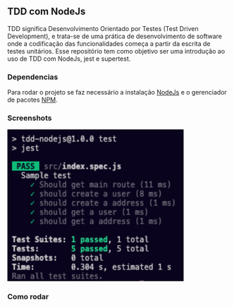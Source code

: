 ## TDD com NodeJs
TDD significa Desenvolvimento Orientado por Testes (Test Driven Development), e trata-se de uma prática de desenvolvimento de software onde a codificação das funcionalidades começa a partir da escrita de testes unitários. Esse repositório tem como objetivo ser uma introdução ao uso de TDD com NodeJs, jest e supertest. 

### Dependencias
Para rodar o projeto se faz necessário a instalação [NodeJs](https://nodejs.org/en/) e o gerenciador de pacotes [NPM](https://www.npmjs.com/).

### Screenshots 
<div>
    <img src="./assets/testes.png" width="400px">
</div>

### Como rodar
